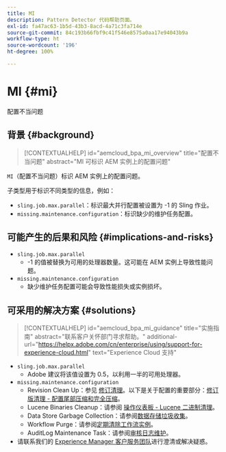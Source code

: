 ```yaml
---
title: MI
description: Pattern Detector 代码帮助页面。
exl-id: fa47ac63-1b5d-43b3-8acd-4a71c3fa714e
source-git-commit: 84c193b66fbf9c41f546e8575a0aa17e94043b9a
workflow-type: ht
source-wordcount: '196'
ht-degree: 100%

---
```


# MI {#mi}

配置不当问题

## 背景 {#background}

>[!CONTEXTUALHELP]
>id="aemcloud_bpa_mi_overview"
>title="配置不当问题"
>abstract="MI 可标识 AEM 实例上的配置问题"

`MI`（配置不当问题）标识 AEM 实例上的配置问题。

子类型用于标识不同类型的信息，例如：

* `sling.job.max.parallel`：标识最大并行配置被设置为 -1 的 Sling 作业。
* `missing.maintenance.configuration`：标识缺少的维护任务配置。

## 可能产生的后果和风险 {#implications-and-risks}

* `sling.job.max.parallel`
   * -1 的值被替换为可用的处理器数量。这可能在 AEM 实例上导致性能问题。
* `missing.maintenance.configuration`
   * 缺少维护任务配置可能会导致性能损失或实例损坏。

## 可采用的解决方案 {#solutions}

>[!CONTEXTUALHELP]
>id="aemcloud_bpa_mi_guidance"
>title="实施指南"
>abstract="联系客户关怀部门寻求帮助。"
>additional-url="https://helpx.adobe.com/cn/enterprise/using/support-for-experience-cloud.html" text="Experience Cloud 支持"

* `sling.job.max.parallel`
   * Adobe 建议将该值设置为 0.5，以利用一半的可用处理器。
* `missing.maintenance.configuration`
   * Revision Clean Up：参见 [修订清理](https://experienceleague.adobe.com/zh-hans/docs/experience-manager-65/content/implementing/deploying/deploying/revision-cleanup)。以下是关于配置的重要部分：[修订版清理 - 配置尾部压缩和完全压缩](https://experienceleague.adobe.com/zh-hans/docs/experience-manager-65/content/implementing/deploying/deploying/revision-cleanup)。
   * Lucene Binaries Cleanup：请参阅 [操作仪表板 - Lucene 二进制清理](https://experienceleague.adobe.com/zh-hans/docs/experience-manager-65/content/sites/administering/operations/operations-dashboard#lucene-binaries-cleanup)。
   * Data Store Garbage Collection：请参阅[数据存储垃圾收集](https://experienceleague.adobe.com/zh-hans/docs/experience-manager-65/content/sites/administering/operations/data-store-garbage-collection)。
   * Workflow Purge：请参阅[定期清除工作流实例](https://experienceleague.adobe.com/zh-hans/docs/experience-manager-65/content/sites/administering/operations/workflows-administering#regular-purging-of-workflow-instances)。
   * AuditLog Maintenance Task：请参阅[审核日志维护](https://experienceleague.adobe.com/zh-hans/docs/experience-manager-65/content/sites/administering/operations/operations-audit-log)。
* 请联系我们的 [Experience Manager 客户服务团队](https://helpx.adobe.com/cn/enterprise/using/support-for-experience-cloud.html)进行澄清或解决疑惑。
